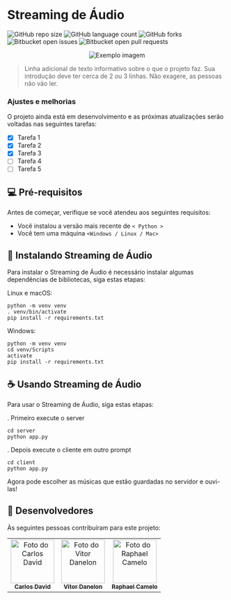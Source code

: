 # Streaming de Áudio

![GitHub repo size](https://img.shields.io/github/repo-size/dauid64/streaming_audio?style=for-the-badge)
![GitHub language count](https://img.shields.io/github/languages/count/dauid64/streaming_audio?style=for-the-badge)
![GitHub forks](https://img.shields.io/github/forks/dauid64/streaming_audio?style=for-the-badge)
![Bitbucket open issues](https://img.shields.io/bitbucket/issues/dauid64/streaming_audio?style=for-the-badge)
![Bitbucket open pull requests](https://img.shields.io/bitbucket/pr-raw/dauid64/streaming_audio?style=for-the-badge)

<p align="center">
    <img src="https://github.com/dauid64/streaming_audio/assets/94979678/2fd96c08-5096-450d-ba35-3ba28e4ca2fd" alt="Exemplo imagem">
</p>

> Linha adicional de texto informativo sobre o que o projeto faz. Sua introdução deve ter cerca de 2 ou 3 linhas. Não exagere, as pessoas não vão ler.

### Ajustes e melhorias

O projeto ainda está em desenvolvimento e as próximas atualizações serão voltadas nas seguintes tarefas:

- [x] Tarefa 1
- [x] Tarefa 2
- [x] Tarefa 3
- [ ] Tarefa 4
- [ ] Tarefa 5

## 💻 Pré-requisitos

Antes de começar, verifique se você atendeu aos seguintes requisitos:

- Você instalou a versão mais recente de `< Python >`
- Você tem uma máquina `<Windows / Linux / Mac>`

## 🚀 Instalando Streaming de Áudio

Para instalar o Streaming de Áudio é necessário instalar algumas dependências de bibliotecas, siga estas etapas:

Linux e macOS:

```
python -m venv venv
. venv/bin/activate
pip install -r requirements.txt
```

Windows:

```
python -m venv venv
cd venv/Scripts
activate
pip install -r requirements.txt
```

## ☕ Usando Streaming de Áudio

Para usar o Streaming de Áudio, siga estas etapas:

. Primeiro execute o server
```
cd server
python app.py
```
. Depois execute o cliente em outro prompt
```
cd client
python app.py
```

Agora pode escolher as músicas que estão guardadas no servidor e ouvi-las!

## 🤝 Desenvolvedores

Às seguintes pessoas contribuíram para este projeto:

<table>
  <tr>
    <td align="center">
      <a href="https://github.com/dauid64" title="defina o titulo do link">
        <img src="https://github.com/dauid64/streaming_audio/assets/94979678/ca828726-8438-4c20-9227-b2639e13f96d" width="100px;" alt="Foto do Carlos David"/><br>
        <sub>
          <b>Carlos David</b>
        </sub>
      </a>
    </td>
    <td align="center">
      <a href="https://github.com/VitorDanelon" title="defina o titulo do link">
        <img src="https://github.com/dauid64/streaming_audio/assets/94979678/6cc31471-5f63-480f-81eb-b91e8bf44b83" width="100px;" alt="Foto do Vitor Danelon"/><br>
        <sub>
          <b>Vitor Danelon</b>
        </sub>
      </a>
    </td>
    <td align="center">
      <a href="https://github.com/raphaelCameloS" title="defina o titulo do link">
        <img src="https://github.com/dauid64/streaming_audio/assets/94979678/efd8131f-8bad-45fb-9441-6a333f5b7623" width="100px;" alt="Foto do Raphael Camelo"/><br>
        <sub>
          <b>Raphael Camelo</b>
        </sub>
      </a>
    </td>
  </tr>
</table>